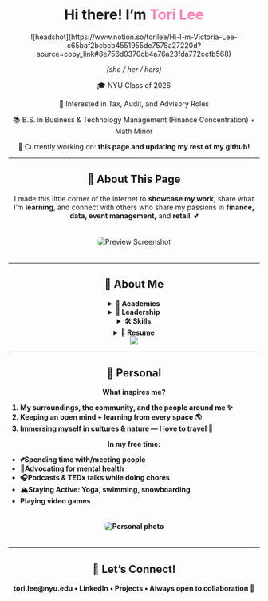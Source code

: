<div align="center">

<h1>Hi there! I’m <span style="color:#ff7eb9;">Tori Lee</span> </h1>
![headshot](https://www.notion.so/torilee/Hi-I-m-Victoria-Lee-c65baf2bcbcb4551955de7578a27220d?source=copy_link#8e756d9370cb4a76a23fda772cefb568)
<p><em>(she / her / hers)</em></p>
<p>🎓 NYU Class of 2026</p>
<p>💼 Interested in Tax, Audit, and Advisory Roles</p>
<p>📚 B.S. in Business & Technology Management (Finance Concentration) + Math Minor</p>
<p>🌸 Currently working on: <strong>this page and updating my rest of my github!</strong></p>

---

<h2>💌 About This Page</h2>
<p>I made this little corner of the internet to <b>showcase my work</b>, share what I’m <b>learning</b>, 
and connect with others who share my passions in <b>finance, data, event management,</b> and <b>retail</b>. 💕</p>

<img src="https://via.placeholder.com/600x350" alt="Preview Screenshot" style="border-radius:12px; margin:20px 0;" />

</div>

---
<div align="center">
<h2>🌸 About Me</h2>

<details>
  <summary><b>📖 Academics</b></summary>
  <p>
  Currently majoring in <b>Business & Technology Management (Finance)</b> with a <b>Math minor</b> at NYU. <br>
  I’ve explored everything from <b>Calculus & Linear Algebra</b> ➝ <b>Physics & Bio</b> ➝ <b>Finance, Accounting, Ops, Management Science</b> ➝ <b>Python & Circuits</b>. <br><br>
  Basically... a little of everything 🌈
  </p>
</details>

<details>
  <summary><b>💎 Leadership</b></summary>
  <ul>
    <li>IEE at NYU — President (2023–24), Secretary (2022–23)</li>
    <li>Pride Month @ NYU — VP (2022–23), Treasurer (2021–22)</li>
    <li>oSTEM — Historian (2022–23)</li>
    <li>FBLA — NY State Secretary & Chapter President (2018–19)</li>
    <p> other extracurriculars...</p>
    <li> Tandon Consulting Club, Women in Business and Entrepreneurship (WIBE), Forte Foundation</li>
  </ul>
</details>

<details>
  <summary><b>🛠 Skills</b></summary>
  <p><b><p> Excel (PivotTables, Forecasting, Dashboards), SQL, Power BI, QuickBooks, Python, MATLAB, HTML, C, Microsoft Office Suite, Google Workspace, 
</p>
  <b>Expertise in:</b> Retail + F&B Sales, Bookkeeping, Data Analytics, Event Mgmt</p>
</details>

<details>
  <summary><b>📄 Resume</b></summary>
  <p>
    <a href="YOUR_FINANCE_RESUME_LINK.pdf">💼 Finance Resume</a> <br>
    <a href="YOUR_MASTER_RESUME_LINK.pdf">📜 Master Resume</a>
  </p>
</details>

<div align="center">
  <a href="https://www.linkedin.com/in/victoria-lee-566568167/">
    <img src="https://img.shields.io/badge/💖-Connect%20on%20LinkedIn-pink?style=for-the-badge" />
  </a>
</div>

---
<div align="center">
<h2>🌷 Personal</h2>

<p><b>What inspires me?</b></p>
<ol>
  <div align="left">
  <li>My surroundings, the community, and the people around me ✨</li>
  <li>Keeping an open mind + learning from every space 🌎</li>
  <li>Immersing myself in cultures & nature — I love to travel 🌸</li>
</ol>

<p><b>In my free time:</b></p>
<ul>
  <div align="left">
  <li>💕Spending time with/meeting people </li>
  <li>🌱Advocating for mental health </li>
  <li>🎧Podcasts & TEDx talks while doing chores </li>
    <li>🏔Staying Active: Yoga, swimming, snowboarding </li>
    <li> Playing video games </li>
</ul>

<img src="https://via.placeholder.com/500x600" alt="Personal photo" style="border-radius:12px; margin:20px 0;" />

---

<div align="center">
  <h2>🌟 Let’s Connect!</h2>
  <p>tori.lee@nyu.edu • LinkedIn • Projects • Always open to collaboration 💌</p>
</div>

